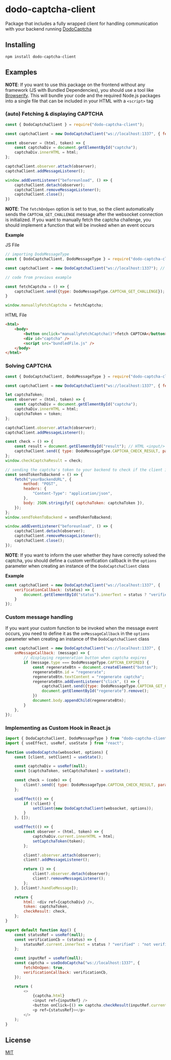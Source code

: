 # dodo-captcha-client

Package that includes a fully wrapped client for handling communication with your backend running [DodoCaptcha](https://github.com/szymonbvg/dodo-captcha)

## Installing

```
npm install dodo-captcha-client
```

## Examples

**NOTE**: If you want to use this package on the frontend without any framework (JS with Bundled Dependencies), you should use a tool like [Browserify](https://browserify.org/). This will bundle your code and the required Node.js packages into a single file that can be included in your HTML with a ``<script>`` tag

### (auto) Fetching & displaying CAPTCHA

```js
const { DodoCaptchaClient } = require("dodo-captcha-client");

const captchaClient = new DodoCaptchaClient("ws://localhost:1337", { fetchOnOpen: true });

const observer = (html, token) => {
	const captchaDiv = document.getElementById("captcha");
	captchaDiv.innerHTML = html;
};

captchaClient.observer.attach(observer);
captchaClient.addMessageListener();

window.addEventListener("beforeunload", () => {
	captchaClient.detach(observer);
	captchaClient.removeMessageListener();
	captchaClient.close();
})
```

**NOTE**: The ``fetchOnOpen`` option is set to true, so the client automatically sends the ``CAPTCHA_GET_CHALLENGE`` message after the websocket connection is initialized. If you want to manually fetch the captcha challenge, you should implement a function that will be invoked when an event occurs

**Example**

JS File

```js
// importing DodoMessageType
const { DodoCaptchaClient, DodoMessageType } = require("dodo-captcha-client");

const captchaClient = new DodoCaptchaClient("ws://localhost:1337"); // default options will be used

// code from previous example

const fetchCaptcha = () => {
	captchaClient.send({type: DodoMessageType.CAPTCHA_GET_CHALLENGE});
}

window.manuallyFetchCaptcha = fetchCaptcha;
```

HTML File

```html
<html>
	<body>
		<button onclick="manuallyFetchCaptcha()">fetch CAPTCHA</button>
		<div id="captcha" />
		<script src="bundledFile.js" />
	</body>
</html>
```

### Solving CAPTCHA

```js
const { DodoCaptchaClient, DodoMessageType } = require("dodo-captcha-client");

const captchaClient = new DodoCaptchaClient("ws://localhost:1337", { fetchOnOpen: true });

let captchaToken;
const observer = (html, token) => {
	const captchaDiv = document.getElementById("captcha");
	captchaDiv.innerHTML = html;
	captchaToken = token;
};

captchaClient.observer.attach(observer);
captchaClient.addMessageListener();

const check = () => {
	const result = document.getElementById("result"); // HTML <input/> element
	captchaClient.send({ type: DodoMessageType.CAPTCHA_CHECK_RESULT, params: result.value });
};
window.checkCaptchaResult = check;

// sending the captcha's token to your backend to check if the client is verified
const sendTokenToBackend = () => {
	fetch("yourBackendURL", {
		method: "POST",
		headers: {
			"Content-Type": "application/json",
		},
		body: JSON.stringify({ captchaToken: captchaToken }),
	});
};
window.sendTokenToBackend = sendTokenToBackend;

window.addEventListener("beforeunload", () => {
	captchaClient.detach(observer);
	captchaClient.removeMessageListener();
	captchaClient.close();
});
```

**NOTE**: If you want to inform the user whether they have correctly solved the captcha, you should define a custom verification callback in the ``options`` parameter when creating an instance of the ``DodoCaptchaClient`` class

**Example**

```js
const captchaClient = new DodoCaptchaClient("ws://localhost:1337", {
	verificationCallback: (status) => {
		document.getElementById("status").innerText = status ? "verified" : "not verified";
	}
});
```

### Custom message handling

If you want your custom function to be invoked when the message event occurs, you need to define it as the ``onMessageCallback`` in the ``options`` parameter when creating an instance of the ``DodoCaptchaClient`` class

```js
const captchaClient = new DodoCaptchaClient("ws://localhost:1337", {
	onMessageCallback: (message) => {
		// displaying regeneration button when captcha expires
		if (message.type === DodoMessageType.CAPTCHA_EXPIRED) {
			const regenerateBtn = document.createElement("button");
			regenerateBtn.id = "regenerate";
			regenerateBtn.textContent = "regenerate captcha";
			regenerateBtn.addEventListener("click", () => {
				captchaClient.send({type: DodoMessageType.CAPTCHA_GET_CHALLENGE});
				document.getElementById("regenerate").remove();
			})
			document.body.appendChild(regenerateBtn);
		}
	},
});
```

### Implementing as Custom Hook in React.js

```js
import { DodoCaptchaClient, DodoMessageType } from "dodo-captcha-client";
import { useEffect, useRef, useState } from "react";

function useDodoCaptcha(websocket, options) {
	const [client, setClient] = useState();

	const captchaDiv = useRef(null);
	const [captchaToken, setCaptchaToken] = useState();

	const check = (code) => {
		client?.send({ type: DodoMessageType.CAPTCHA_CHECK_RESULT, params: code });
	};

	useEffect(() => {
		if (!client) {
			setClient(new DodoCaptchaClient(websocket, options));
		}
	}, []);

	useEffect(() => {
		const observer = (html, token) => {
			captchaDiv.current.innerHTML = html;
			setCaptchaToken(token);
		};

		client?.observer.attach(observer);
		client?.addMessageListener();

		return () => {
			client?.observer.detach(observer);
			client?.removeMessageListener();
		};
	}, [client?.handleMessage]);

	return {
		html: <div ref={captchaDiv} />,
		token: captchaToken,
		checkResult: check,
	};
}

export default function App() {
	const statusRef = useRef(null);
	const verificationCb = (status) => {
		statusRef.current.innerText = status ? "verified" : "not verified";
	};

	const inputRef = useRef(null);
	const captcha = useDodoCaptcha("ws://localhost:1337", {
		fetchOnOpen: true,
		verificationCallback: verificationCb,
	});

	return (
		<>
			{captcha.html}
			<input ref={inputRef} />
			<button onClick={() => captcha.checkResult(inputRef.current.value)}>check</button>
			<p ref={statusRef}></p>
		</>
	);
}
```

## License

[MIT](LICENSE)